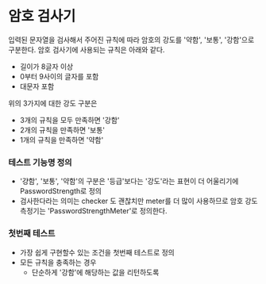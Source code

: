 # 암호 검사기

입력된 문자열을 검사해서 주어진 규칙에 따라 암호의 강도를 '약함', '보통', '강함'으로 구분한다.
암호 검사기에 사용되는 규칙은 아래와 같다.
- 길이가 8글자 이상
- 0부터 9사이의 글자를 포함
- 대문자 포함

위의 3가지에 대한 강도 구분은 
- 3개의 규칙을 모두 만족하면 '강함'
- 2개의 규칙을 만족하면 '보통'
- 1개의 규칙을 만족하면 '약함'

### 테스트 기능명 정의
- '걍함', '보통', '약함'의 구분은 '등급'보다는 '강도'라는 표현이 더 어울리기에 PasswordStrength로 정의
- 검사한다라는 의미는 checker 도 괜찮치만 meter를 더 많이 사용하므로 암호 강도 측정기는 'PasswordStrengthMeter'로 정의한다.


### 첫번째 테스트 
- 가장 쉽게 구현할수 있는 조건을 첫번째 테스트로 정의
- 모든 규칙을 충족하는 경우
  - 단순하게 '강함'에 해당하는 값을 리턴하도록
